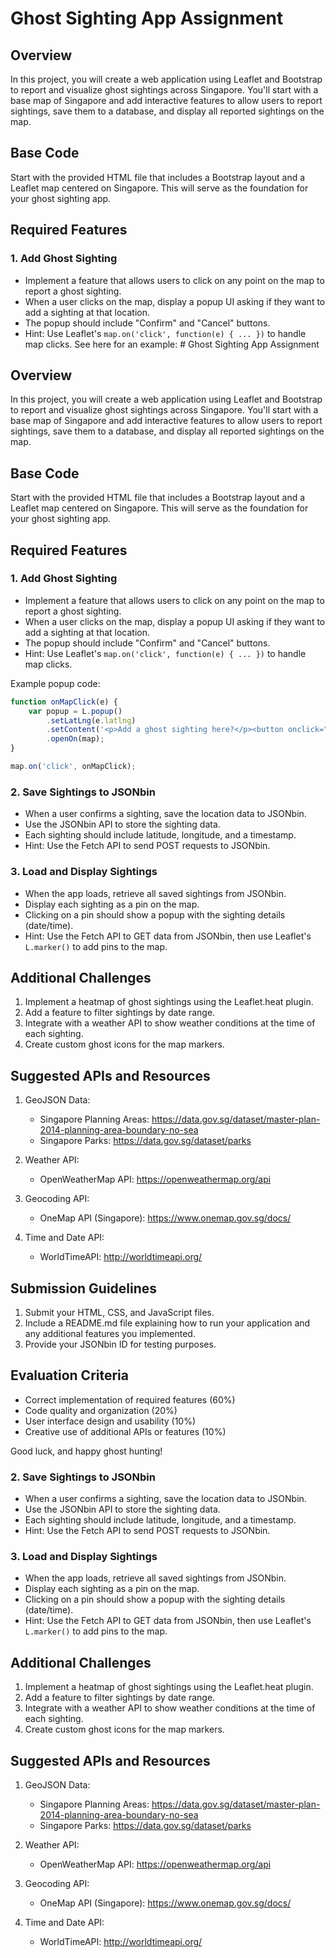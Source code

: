 # Ghost Sighting App Assignment

## Overview
In this project, you will create a web application using Leaflet and Bootstrap to report and visualize ghost sightings across Singapore. You'll start with a base map of Singapore and add interactive features to allow users to report sightings, save them to a database, and display all reported sightings on the map.

## Base Code
Start with the provided HTML file that includes a Bootstrap layout and a Leaflet map centered on Singapore. This will serve as the foundation for your ghost sighting app.

## Required Features

### 1. Add Ghost Sighting
- Implement a feature that allows users to click on any point on the map to report a ghost sighting.
- When a user clicks on the map, display a popup UI asking if they want to add a sighting at that location.
- The popup should include "Confirm" and "Cancel" buttons.
- Hint: Use Leaflet's `map.on('click', function(e) { ... })` to handle map clicks. See here for an example: # Ghost Sighting App Assignment

## Overview
In this project, you will create a web application using Leaflet and Bootstrap to report and visualize ghost sightings across Singapore. You'll start with a base map of Singapore and add interactive features to allow users to report sightings, save them to a database, and display all reported sightings on the map.

## Base Code
Start with the provided HTML file that includes a Bootstrap layout and a Leaflet map centered on Singapore. This will serve as the foundation for your ghost sighting app.

## Required Features

### 1. Add Ghost Sighting
- Implement a feature that allows users to click on any point on the map to report a ghost sighting.
- When a user clicks on the map, display a popup UI asking if they want to add a sighting at that location.
- The popup should include "Confirm" and "Cancel" buttons.
- Hint: Use Leaflet's `map.on('click', function(e) { ... })` to handle map clicks.

Example popup code:
```javascript
function onMapClick(e) {
    var popup = L.popup()
        .setLatLng(e.latlng)
        .setContent('<p>Add a ghost sighting here?</p><button onclick="confirmSighting(e.latlng)">Confirm</button> <button onclick="map.closePopup()">Cancel</button>')
        .openOn(map);
}

map.on('click', onMapClick);
```

### 2. Save Sightings to JSONbin
- When a user confirms a sighting, save the location data to JSONbin.
- Use the JSONbin API to store the sighting data.
- Each sighting should include latitude, longitude, and a timestamp.
- Hint: Use the Fetch API to send POST requests to JSONbin.

### 3. Load and Display Sightings
- When the app loads, retrieve all saved sightings from JSONbin.
- Display each sighting as a pin on the map.
- Clicking on a pin should show a popup with the sighting details (date/time).
- Hint: Use the Fetch API to GET data from JSONbin, then use Leaflet's `L.marker()` to add pins to the map.

## Additional Challenges

1. Implement a heatmap of ghost sightings using the Leaflet.heat plugin.
2. Add a feature to filter sightings by date range.
3. Integrate with a weather API to show weather conditions at the time of each sighting.
4. Create custom ghost icons for the map markers.

## Suggested APIs and Resources

1. GeoJSON Data:
   - Singapore Planning Areas: https://data.gov.sg/dataset/master-plan-2014-planning-area-boundary-no-sea
   - Singapore Parks: https://data.gov.sg/dataset/parks

2. Weather API:
   - OpenWeatherMap API: https://openweathermap.org/api

3. Geocoding API:
   - OneMap API (Singapore): https://www.onemap.gov.sg/docs/

4. Time and Date API:
   - WorldTimeAPI: http://worldtimeapi.org/

## Submission Guidelines

1. Submit your HTML, CSS, and JavaScript files.
2. Include a README.md file explaining how to run your application and any additional features you implemented.
3. Provide your JSONbin ID for testing purposes.

## Evaluation Criteria

- Correct implementation of required features (60%)
- Code quality and organization (20%)
- User interface design and usability (10%)
- Creative use of additional APIs or features (10%)

Good luck, and happy ghost hunting!


### 2. Save Sightings to JSONbin
- When a user confirms a sighting, save the location data to JSONbin.
- Use the JSONbin API to store the sighting data.
- Each sighting should include latitude, longitude, and a timestamp.
- Hint: Use the Fetch API to send POST requests to JSONbin.

### 3. Load and Display Sightings
- When the app loads, retrieve all saved sightings from JSONbin.
- Display each sighting as a pin on the map.
- Clicking on a pin should show a popup with the sighting details (date/time).
- Hint: Use the Fetch API to GET data from JSONbin, then use Leaflet's `L.marker()` to add pins to the map.

## Additional Challenges

1. Implement a heatmap of ghost sightings using the Leaflet.heat plugin.
2. Add a feature to filter sightings by date range.
3. Integrate with a weather API to show weather conditions at the time of each sighting.
4. Create custom ghost icons for the map markers.

## Suggested APIs and Resources

1. GeoJSON Data:
   - Singapore Planning Areas: https://data.gov.sg/dataset/master-plan-2014-planning-area-boundary-no-sea
   - Singapore Parks: https://data.gov.sg/dataset/parks

2. Weather API:
   - OpenWeatherMap API: https://openweathermap.org/api

3. Geocoding API:
   - OneMap API (Singapore): https://www.onemap.gov.sg/docs/

4. Time and Date API:
   - WorldTimeAPI: http://worldtimeapi.org/

